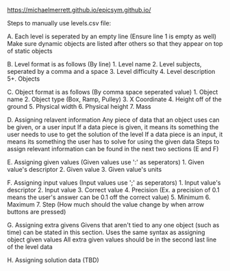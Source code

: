 https://michaelmerrett.github.io/epicsym.github.io/

Steps to manually use levels.csv file:

A. Each level is seperated by an empty line (Ensure line 1 is empty as well)
    Make sure dynamic objects are listed after others so that they appear on top of static objects

B. Level format is as follows (By line)
    1. Level name
    2. Level subjects, seperated by a comma and a space
    3. Level difficulty
    4. Level description
    5+. Objects
    
C. Object format is as follows (By comma space seperated value)
    1. Object name
    2. Object type (Box, Ramp, Pulley)
    3. X Coordinate
    4. Height off of the ground
    5. Physical width
    6. Physical height
    7. Mass

D. Assigning relavent information
    Any piece of data that an object uses can be given, or a user input
    If a data piece is given, it means its something the user needs to use to get the solution of the level
    If a data piece is an input, it means its something the user has to solve for using the given data
    Steps to assign relevant information can be found in the next two sections (E and F)

E. Assigning given values (Given values use ':' as seperators)
    1. Given value's descriptor
    2. Given value
    3. Given value's units

F. Assigning input values (Input values use ';' as seperators)
    1. Input value's descriptor
    2. Input value
    3. Correct value
    4. Precision (Ex. a precision of 0.1 means the user's answer can be 0.1 off the correct value)
    5. Minimum
    6. Maximum
    7. Step (How much should the value change by when arrow buttons are pressed)

G. Assigning extra givens
    Givens that aren't tied to any one object (such as time) can be stated in this section.
    Uses the same syntax as assigning object given values
    All extra given values should be in the second last line of the level data

H. Assigning solution data
    (TBD)
